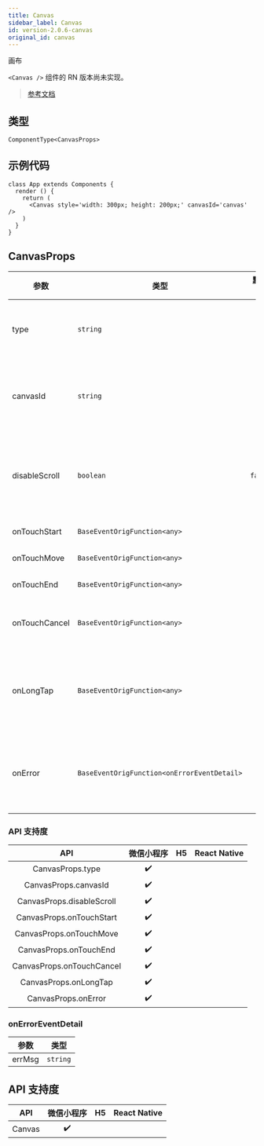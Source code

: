 ```yaml
---
title: Canvas
sidebar_label: Canvas
id: version-2.0.6-canvas
original_id: canvas
---
```


画布

`<Canvas />` 组件的 RN 版本尚未实现。

> [参考文档](https://developers.weixin.qq.com/miniprogram/dev/component/canvas.html)

## 类型

```tsx
ComponentType<CanvasProps>
```

## 示例代码

```tsx
class App extends Components {
  render () {
    return (
      <Canvas style='width: 300px; height: 200px;' canvasId='canvas' />
    )
  }
}
```

## CanvasProps

| 参数 | 类型 | 默认值 | 必填 | 说明 |
| --- | --- | :---: | :---: | --- |
| type | `string` |  | 否 | 指定 canvas 类型，支持 2d 和 webgl |
| canvasId | `string` |  | 是 | canvas 组件的唯一标识符，若指定了 type 则无需再指定该属性 |
| disableScroll | `boolean` | `false` | 否 | 当在 canvas 中移动时且有绑定手势事件时，禁止屏幕滚动以及下拉刷新 |
| onTouchStart | `BaseEventOrigFunction<any>` |  | 是 | 手指触摸动作开始 |
| onTouchMove | `BaseEventOrigFunction<any>` |  | 是 | 手指触摸后移动 |
| onTouchEnd | `BaseEventOrigFunction<any>` |  | 是 | 手指触摸动作结束 |
| onTouchCancel | `BaseEventOrigFunction<any>` |  | 是 | 手指触摸动作被打断，如来电提醒，弹窗 |
| onLongTap | `BaseEventOrigFunction<any>` |  | 是 | 手指长按 500ms 之后触发，触发了长按事件后进行移动不会触发屏幕的滚动 |
| onError | `BaseEventOrigFunction<onErrorEventDetail>` |  | 否 | 当发生错误时触发 error 事件，detail = {errMsg: 'something wrong'} |

### API 支持度

| API | 微信小程序 | H5 | React Native |
| :---: | :---: | :---: | :---: |
| CanvasProps.type | ✔️ |  |  |
| CanvasProps.canvasId | ✔️ |  |  |
| CanvasProps.disableScroll | ✔️ |  |  |
| CanvasProps.onTouchStart | ✔️ |  |  |
| CanvasProps.onTouchMove | ✔️ |  |  |
| CanvasProps.onTouchEnd | ✔️ |  |  |
| CanvasProps.onTouchCancel | ✔️ |  |  |
| CanvasProps.onLongTap | ✔️ |  |  |
| CanvasProps.onError | ✔️ |  |  |

### onErrorEventDetail

| 参数 | 类型 |
| --- | --- |
| errMsg | `string` |

## API 支持度

| API | 微信小程序 | H5 | React Native |
| :---: | :---: | :---: | :---: |
| Canvas | ✔️ |  |  |
